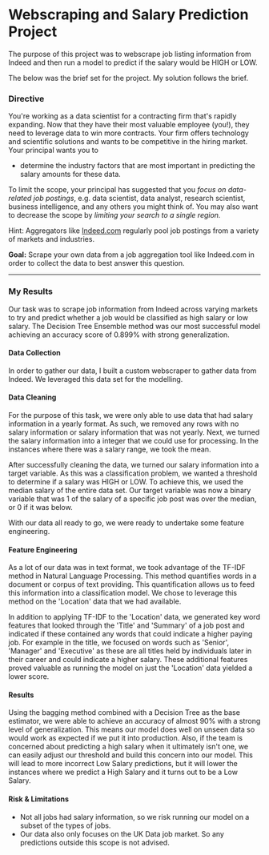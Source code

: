 # Webscraping and Salary Prediction Project

The purpose of this project was to webscrape job listing information from Indeed and then run a model to predict if the salary would be HIGH or LOW. 

The below was the brief set for the project. My solution follows the brief. 

### Directive

You're working as a data scientist for a contracting firm that's rapidly expanding. Now that they have their most valuable employee (you!), they need to leverage data to win more contracts. Your firm offers technology and scientific solutions and wants to be competitive in the hiring market. Your principal wants you to

   - determine the industry factors that are most important in predicting the salary amounts for these data.

To limit the scope, your principal has suggested that you *focus on data-related job postings*, e.g. data scientist, data analyst, research scientist, business intelligence, and any others you might think of. You may also want to decrease the scope by *limiting your search to a single region.*

Hint: Aggregators like [Indeed.com](https://www.indeed.com) regularly pool job postings from a variety of markets and industries.

**Goal:** Scrape your own data from a job aggregation tool like Indeed.com in order to collect the data to best answer this question.

---

### My Results

Our task was to scrape job information from Indeed across varying markets to try and predict whether a job would be classified as high salary or low salary. The Decision Tree Ensemble method was our most successful model achieving an accuracy score of 0.899% with strong generalization. 

#### Data Collection

In order to gather our data, I built a custom webscraper to gather data from Indeed. We leveraged this data set for the modelling. 

#### Data Cleaning

For the purpose of this task, we were only able to use data that had salary information in a yearly format. As such, we removed any rows with no salary information or salary information that was not yearly. Next, we turned the salary information into a integer that we could use for processing. In the instances where there was a salary range, we took the mean. 

After successfully cleaning the data, we turned our salary information into a target variable. As this was a classification problem, we wanted a threshold to determine if a salary was HIGH or LOW. To achieve this, we used the median salary of the entire data set. Our target variable was now a binary variable that was 1 of the salary of a specific job post was over the median, or 0 if it was below. 

With our data all ready to go, we were ready to undertake some feature engineering. 

#### Feature Engineering

As a lot of our data was in text format, we took advantage of the TF-IDF method in Natural Language Processing. This method quantifies words in a document or corpus of text providing. This quantification allows us to feed this information into a classification model. We chose to leverage this method on the 'Location' data that we had available. 

In addition to applying TF-IDF to the 'Location' data, we generated key word features that looked through the 'Title' and 'Summary' of a job post and indicated if these contained any words that could indicate a higher paying job. For example in the title, we focused on words such as 'Senior', 'Manager' and 'Executive' as these are all titles held by individuals later in their career and could indicate a higher salary. These additional features proved valuable as running the model on just the 'Location' data yielded a lower score. 

#### Results

Using the bagging method combined with a Decision Tree as the base estimator, we were able to achieve an accuracy of almost 90% with a strong level of generalization. This means our model does well on unseen data so would work as expected if we put it into production. Also, if the team is concerned about predicting a high salary when it ultimately isn't one, we can easily adjust our threshold and build this concern into our model. This will lead to more incorrect Low Salary predictions, but it will lower the instances where we predict a High Salary and it turns out to be a Low Salary. 

#### Risk & Limitations

- Not all jobs had salary information, so we risk running our model on a subset of the types of jobs. 
- Our data also only focuses on the UK Data job market. So any predictions outside this scope is not advised. 
